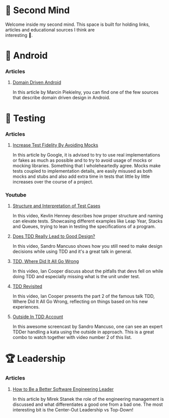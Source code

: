 
# 🧠 Second Mind
Welcome inside my second mind. This space is built for holding links, articles and educational sources I think are  
interesting :eyes:.

# 🤖 Android 

### Articles
1) [Domain Driven Android](https://itnext.io/domain-driven-android-building-a-model-which-makes-sense-badb774c606d)

   In this article by Marcin Piekielny, you can find one of the few sources that describe domain driven design in
   Android.

# 🧪 Testing

### Articles
1) [Increase Test Fidelity By Avoiding Mocks](https://testing.googleblog.com/2024/02/increase-test-fidelity-by-avoiding-mocks.html)

   In this article by Google, it is advised to try to use real implementations or fakes as much as possible and to try to
avoid usage of mocks or mocking libraries. Something that I wholeheartedly agree. Mocks make tests coupled to implementation
details, are easily misused as both mocks and stubs and also add extra time in tests that little by little increases over
the course of a project.


### Youtube
1) [Structure and Interpretation of Test Cases](https://www.youtube.com/watch?v=tWn8RA_DEic&ab_channel=NDCConferences)

   In this video, Kevlin Henney describes how proper structure and naming can elevate tests.
   Showcasing different examples like Leap Year, Stacks and Queues, trying to lean in testing the specifications of
   a program.
2) [Does TDD Really Lead to Good Design?](https://www.youtube.com/watch?v=KyFVA4Spcgg&ab_channel=DevTernityConference)

   In this video, Sandro Mancuso shows how you still need to make design decisions while using TDD and it's a great talk 
in general.
3) [TDD, Where Did It All Go Wrong](https://www.youtube.com/watch?v=EZ05e7EMOLM&t=6s&ab_channel=DevTernityConference)

   In this video, Ian Cooper discuss about the pitfalls that devs fell on while doing TDD and especially missing what is the
unit under test.
4) [TDD Revisited](https://www.youtube.com/watch?v=IN9lftH0cJc&t=3575s&ab_channel=NDCConferences)
   
   In this video, Ian Cooper presents the part 2 of the famous talk TDD, Where Did It All Go Wrong, reflecting on things
based on his new experiences.

5) [Outside In TDD Account](https://www.youtube.com/watch?v=XHnuMjah6ps&list=PLXblePLf9LtPBeijGmVIv8dBv4uIi3JEa&ab_channel=Codurance)

   In this awesome screencast by Sandro Mancuso, one can see an expert TDDer handling a kata using the outside in approach.
This is a great combo to watch together with video number 2 of this list.

# 🏆 Leadership

### Articles
1) [How to Be a Better Software Engineering Leader](https://blog.practicalengineering.management/how-to-be-a-better-software-engineering-leader-286a82ec278e)

   In this article by Mirek Stanek the role of the engineering management is discussed and what differentiates a good one
from a bad one. The most interesting bit is the Center-Out Leadership vs Top-Down!
